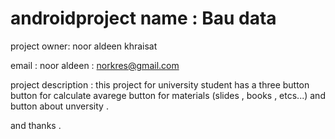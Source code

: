 # androidproject name : Bau data
project owner:
noor aldeen khraisat


email :
noor aldeen : norkres@gmail.com


project description :
this project for university student 
has a three button 
button for calculate avarege 
button for materials (slides , books , etcs...)
and button about unversity .

and thanks  .

